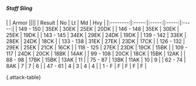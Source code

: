 ##### Staff Sling

|      |   Armor   ||||
|   Result   |   No   |   Lt   |   Md   |   Hvy   |
|:--------:|:-----:|:-----:|:-----:|:-----:|
| 149 - 150 | 35EK | 30EK | 25EK | 20DK |
| 146 - 148 | 35EK | 30EK | 25EK | 19DK |
| 143 - 145 | 34EK | 29EK | 24DK | 19DK |
| 139 - 142 | 33EK | 28EK | 24DK | 18CK |
| 133 - 138 | 31EK | 27EK | 23DK | 17CK |
| 126 - 132 | 29EK | 25EK | 21CK | 16CK |
| 118 - 125 | 27EK | 23DK | 19CK | 15BK |
| 109 - 117 | 24DK | 20CK | 18BK | 14AK |
| 99 - 108 | 20CK | 18CK | 15BK | 12AK |
| 88 - 98 | 17BK | 15BK | 13AK | 11 |
| 75 - 87 | 13BK | 11AK | 10 | 9 |
| 62 - 74 | 8AK | 7 | 7 | 6 |
| 47 - 61 | 4 | 3 | 4 | 4 |
| 1 - F | F | F | F | F |

{.attack-table}
